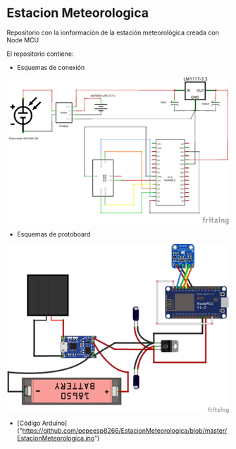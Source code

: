 # Estacion Meteorologica

Repositorio con la ionformación de la estación meteorológica creada con Node MCU

El repositorio contiene:
- Esquemas de conexión
<img src="proyecto final_esquema.png" width="600" align="center">

- Esquemas de protoboard
<img src="proyecto final.png" width="600" align="center">

- [Código Arduino] ("https://github.com/pepeesp8266/EstacionMeteorologica/blob/master/EstacionMeteorologica.ino")

